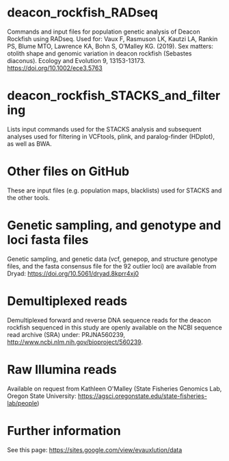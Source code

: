 # deacon_rockfish_RADseq
Commands and input files for population genetic analysis of Deacon Rockfish using RADseq. Used for: Vaux F, Rasmuson LK, Kautzi LA, Rankin PS, Blume MTO, Lawrence KA, Bohn S, O’Malley KG. (2019). Sex matters: otolith shape and genomic variation in deacon rockfish (Sebastes diaconus). Ecology and Evolution 9, 13153-13173. https://doi.org/10.1002/ece3.5763

# deacon_rockfish_STACKS_and_filtering
Lists input commands used for the STACKS analysis and subsequent analyses used for filtering in VCFtools, plink, and paralog-finder (HDplot), as well as BWA.

# Other files on GitHub
These are input files (e.g. population maps, blacklists) used for STACKS and the other tools.

# Genetic sampling, and genotype and loci fasta files
Genetic sampling, and genetic data (vcf, genepop, and structure genotype files, and the fasta consensus file for the 92 outlier loci) are available from Dryad: https://doi.org/10.5061/dryad.8kprr4xj0

# Demultiplexed reads
Demultiplexed forward and reverse DNA sequence reads for the deacon rockfish sequenced in this study are openly available on the NCBI sequence read archive (SRA) under: PRJNA560239, http://www.ncbi.nlm.nih.gov/bioproject/560239.

# Raw Illumina reads
Available on request from Kathleen O'Malley (State Fisheries Genomics Lab, Oregon State University: https://agsci.oregonstate.edu/state-fisheries-lab/people)

# Further information
See this page: https://sites.google.com/view/evauxlution/data
